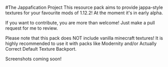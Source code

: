 #The Jappafication Project
This resource pack aims to provide jappa-style textures for your favourite mods of 1.12.2! At the moment it's in early alpha.

If you want to contribute, you are more than welcome! Just make a pull request for me to review. 

Please note that this pack does NOT include vanilla minecraft textures! It is highly recommended to use it with packs like Modernity and/or Actually Correct Default Texture Backport.


Screenshots coming soon!
